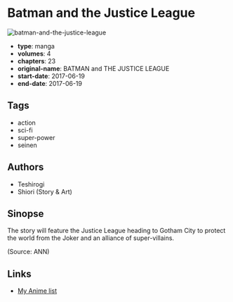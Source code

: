 # Batman and the Justice League

![batman-and-the-justice-league](https://cdn.myanimelist.net/images/manga/1/247806.jpg)

-   **type**: manga
-   **volumes**: 4
-   **chapters**: 23
-   **original-name**: BATMAN and THE JUSTICE LEAGUE
-   **start-date**: 2017-06-19
-   **end-date**: 2017-06-19

## Tags

-   action
-   sci-fi
-   super-power
-   seinen

## Authors

-   Teshirogi
-   Shiori (Story & Art)

## Sinopse

The story will feature the Justice League heading to Gotham City to protect the world from the Joker and an alliance of super-villains.

(Source: ANN)

## Links

-   [My Anime list](https://myanimelist.net/manga/107231/Batman_and_the_Justice_League)

